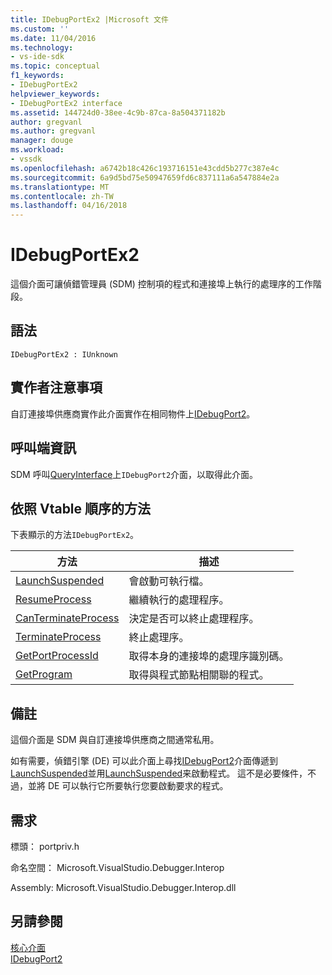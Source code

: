 ```yaml
---
title: IDebugPortEx2 |Microsoft 文件
ms.custom: ''
ms.date: 11/04/2016
ms.technology:
- vs-ide-sdk
ms.topic: conceptual
f1_keywords:
- IDebugPortEx2
helpviewer_keywords:
- IDebugPortEx2 interface
ms.assetid: 144724d0-38ee-4c9b-87ca-8a504371182b
author: gregvanl
ms.author: gregvanl
manager: douge
ms.workload:
- vssdk
ms.openlocfilehash: a6742b18c426c193716151e43cdd5b277c387e4c
ms.sourcegitcommit: 6a9d5bd75e50947659fd6c837111a6a547884e2a
ms.translationtype: MT
ms.contentlocale: zh-TW
ms.lasthandoff: 04/16/2018
---
```

# <a name="idebugportex2"></a>IDebugPortEx2
這個介面可讓偵錯管理員 (SDM) 控制項的程式和連接埠上執行的處理序的工作階段。  
  
## <a name="syntax"></a>語法  
  
```  
IDebugPortEx2 : IUnknown  
```  
  
## <a name="notes-for-implementers"></a>實作者注意事項  
 自訂連接埠供應商實作此介面實作在相同物件上[IDebugPort2](../../../extensibility/debugger/reference/idebugport2.md)。  
  
## <a name="notes-for-callers"></a>呼叫端資訊  
 SDM 呼叫[QueryInterface](/cpp/atl/queryinterface)上`IDebugPort2`介面，以取得此介面。  
  
## <a name="methods-in-vtable-order"></a>依照 Vtable 順序的方法  
 下表顯示的方法`IDebugPortEx2`。  
  
|方法|描述|  
|------------|-----------------|  
|[LaunchSuspended](../../../extensibility/debugger/reference/idebugportex2-launchsuspended.md)|會啟動可執行檔。|  
|[ResumeProcess](../../../extensibility/debugger/reference/idebugportex2-resumeprocess.md)|繼續執行的處理程序。|  
|[CanTerminateProcess](../../../extensibility/debugger/reference/idebugportex2-canterminateprocess.md)|決定是否可以終止處理程序。|  
|[TerminateProcess](../../../extensibility/debugger/reference/idebugportex2-terminateprocess.md)|終止處理序。|  
|[GetPortProcessId](../../../extensibility/debugger/reference/idebugportex2-getportprocessid.md)|取得本身的連接埠的處理序識別碼。|  
|[GetProgram](../../../extensibility/debugger/reference/idebugportex2-getprogram.md)|取得與程式節點相關聯的程式。|  
  
## <a name="remarks"></a>備註  
 這個介面是 SDM 與自訂連接埠供應商之間通常私用。  
  
 如有需要，偵錯引擎 (DE) 可以此介面上尋找[IDebugPort2](../../../extensibility/debugger/reference/idebugport2.md)介面傳遞到[LaunchSuspended](../../../extensibility/debugger/reference/idebugenginelaunch2-launchsuspended.md)並用[LaunchSuspended](../../../extensibility/debugger/reference/idebugportex2-launchsuspended.md)来啟動程式。 這不是必要條件，不過，並將 DE 可以執行它所要執行您要啟動要求的程式。  
  
## <a name="requirements"></a>需求  
 標頭： portpriv.h  
  
 命名空間： Microsoft.VisualStudio.Debugger.Interop  
  
 Assembly: Microsoft.VisualStudio.Debugger.Interop.dll  
  
## <a name="see-also"></a>另請參閱  
 [核心介面](../../../extensibility/debugger/reference/core-interfaces.md)   
 [IDebugPort2](../../../extensibility/debugger/reference/idebugport2.md)